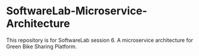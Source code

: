 # SoftwareLab-Microservice-Architecture
This repository is for SoftwareLab session 6. A microservice architecture for Green Bike Sharing Platform.
